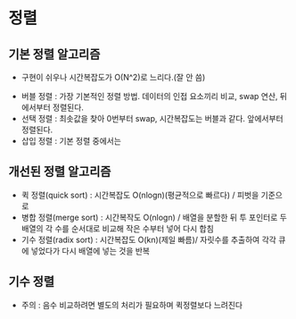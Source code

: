 # 정렬
## 기본 정렬 알고리즘
 - 구현이 쉬우나 시간복잡도가 O(N^2)로 느리다.(잘 안 씀)
 + 버블 정렬 : 가장 기본적인 정렬 방법. 데이터의 인접 요소끼리 비교, swap 연산, 뒤에서부터 정렬된다.
 + 선택 정렬 : 최솟값을 찾아 0번부터 swap, 시간복잡도는 버블과 같다. 앞에서부터 정렬된다.
 + 삽입 정렬 : 기본 정렬 중에서는 


## 개선된 정렬 알고리즘
+ 퀵 정렬(quick sort) : 시간복잡도 O(nlogn)(평균적으로 빠르다) / 피벗을 기준으로 
+ 병합 정렬(merge sort) : 시간복작도 O(nlogn) / 배열을 분할한 뒤 투 포인터로 두 배열의 각 수를 순서대로 비교해 작은 수부터 넣어 다시 합침
+ 기수 정렬(radix sort) : 시간복잡도 O(kn)(제일 빠름)/ 자릿수를 추출하여 각각 큐에 넣었다가 다시 배열에 넣는 것을 반복
## 기수 정렬
+ 주의 : 음수 비교하려면 별도의 처리가 필요하며 퀵정렬보다 느려진다